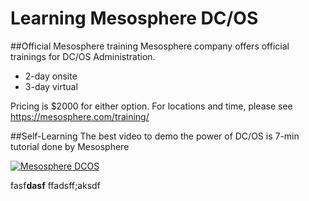 # Learning Mesosphere DC/OS

##Official Mesosphere training
Mesosphere company offers official trainings for DC/OS Administration.

* 2-day onsite 
* 3-day virtual

Pricing is $2000 for either option. For locations and time, please see https://mesosphere.com/training/

##Self-Learning
The best video to demo the power of DC/OS is 7-min tutorial done by Mesosphere

[![Mesosphere DCOS](http://img.youtube.com/vi/0I6qG9RQUnY/0.jpg)](https://www.youtube.com/watch?v=0I6qG9RQUnY)




fasf**dasf**
ffadsff;aksdf
